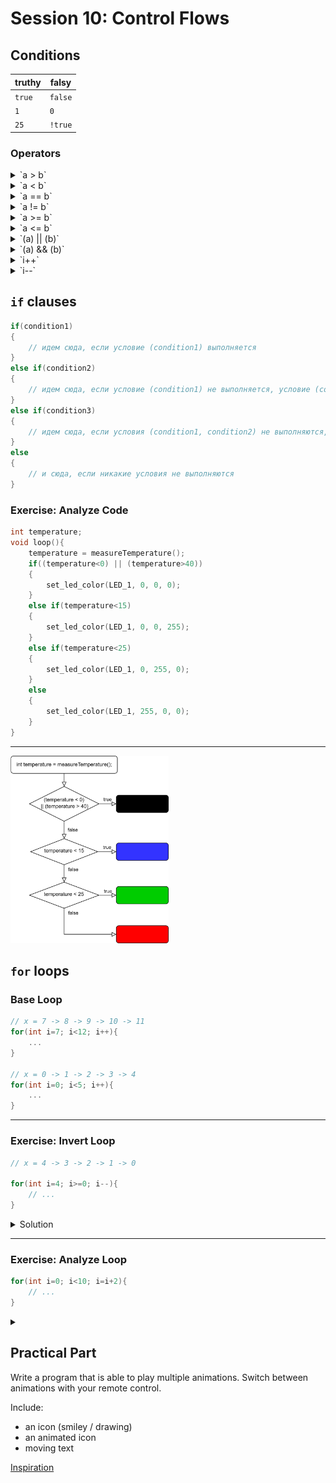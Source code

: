 # Session 10: Control Flows

## Conditions


|truthy|falsy|
|---|---|
|`true`|`false`|
|`1`|`0`|
|`25`|`!true`|

### Operators

<details>
	<summary> `a > b` </summary>

	 a больше b
</details>
<details>
	<summary> `a < b` </summary>

	 a меньше b
</details>
<details>
	<summary> `a == b` </summary>

	 a равно b
</details>
<details>
	<summary> `a != b`</summary>

	 a не равно b
</details>
<details>
	<summary> `a >= b` </summary>

	 a больше либо равно b
</details>
<details>
	<summary> `a <= b` </summary>

	 a меньше либо равно b
</details>
<details>
	<summary> `(a) || (b)` </summary>

	 либо a, либо b 
</details>
<details>
	<summary> `(a) && (b)` </summary>

	 a и b
</details>
<details>
	<summary> `i++` </summary>

	 `i=i+1`
</details>
<details>
	<summary> `i--` </summary>

	 `i=i-1`
</details>


## `if` clauses

```c
if(condition1)
{
    // идем сюда, если условие (condition1) выполняется
}
else if(condition2)
{
    // идем сюда, если условие (condition1) не выполняется, условие (condition2) выполняется
}
else if(condition3)
{
    // идем сюда, если условия (condition1, condition2) не выполняются, условие (condition3) выполняется
}
else
{
    // и сюда, если никакие условия не выполняются
}
```

### Exercise: Analyze Code

```c
int temperature;
void loop(){
    temperature = measureTemperature();
    if((temperature<0) || (temperature>40))
    {
        set_led_color(LED_1, 0, 0, 0);
    }
    else if(temperature<15)
    {
        set_led_color(LED_1, 0, 0, 255);
    }
    else if(temperature<25)
    {
        set_led_color(LED_1, 0, 255, 0);
    }
    else
    {
        set_led_color(LED_1, 255, 0, 0);
    }
}
```

---
<img src="s10_img/leds.png" alt="led control flow" height="300"/>

## `for` loops

### Base Loop

```c
// x = 7 -> 8 -> 9 -> 10 -> 11
for(int i=7; i<12; i++){
    ...
}

// x = 0 -> 1 -> 2 -> 3 -> 4
for(int i=0; i<5; i++){
    ...
}
```

---

### Exercise: Invert Loop

```c
// x = 4 -> 3 -> 2 -> 1 -> 0

for(int i=4; i>=0; i--){
    // ...
} 
```

<details>
    <summary>Solution</summary>

    ```c
    for(int i=__; i__; ___){
        // ...
    } 
    ```
</details>

---

### Exercise: Analyze Loop

```c
for(int i=0; i<10; i=i+2){
    // ...
} 
```
<details>
    <summary></summary>

    x = 0 -> 2 -> 4 -> 6 -> 8
</details>

## Practical Part
Write a program that is able to play multiple animations. Switch between animations with your remote control.

Include:
- an icon (smiley / drawing) 
- an animated icon
- moving text

[Inspiration](https://youtu.be/oqNMgj9v8C8?si=rXaqRSJOYzhbamgJ)